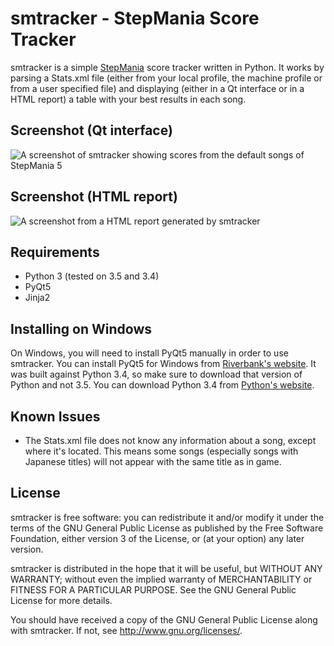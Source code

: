 smtracker - StepMania Score Tracker
=====

smtracker is a simple [StepMania][sm] score tracker written in Python.
It works by parsing a Stats.xml file (either from your local profile,
the machine profile or from a user specified file) and displaying
(either in a Qt interface or in a HTML report) a table with your best
results in each song.

Screenshot (Qt interface)
-----
![A screenshot of smtracker showing scores from the default songs of
StepMania 5](http://i.imgur.com/8vgRkx7.png)

Screenshot (HTML report)
-----
![A screenshot from a HTML report generated by smtracker](http://i.imgur.com/PWXrLNd.png)

Requirements
-----

* Python 3 (tested on 3.5 and 3.4)
* PyQt5
* Jinja2

Installing on Windows
-----

On Windows, you will need to install PyQt5 manually in order to use
smtracker. You can install PyQt5 for Windows from [Riverbank's website][pyqt5].
It was built against Python 3.4, so make sure to download that version
of Python and not 3.5. You can download Python 3.4 from [Python's website][pywin].

Known Issues
-----

* The Stats.xml file does not know any information about a song, except
where it's located. This means some songs (especially songs with
Japanese titles) will not appear with the same title as in game.

License
-----

smtracker is free software: you can redistribute it and/or modify
it under the terms of the GNU General Public License as published by
the Free Software Foundation, either version 3 of the License, or
(at your option) any later version.

smtracker is distributed in the hope that it will be useful,
but WITHOUT ANY WARRANTY; without even the implied warranty of
MERCHANTABILITY or FITNESS FOR A PARTICULAR PURPOSE.  See the
GNU General Public License for more details.

You should have received a copy of the GNU General Public License
along with smtracker.  If not, see <http://www.gnu.org/licenses/>.

[sm]: http://www.stepmania.com/
[pywin]: https://www.python.org/downloads/windows/
[pyqt5]: https://riverbankcomputing.com/software/pyqt/download5
